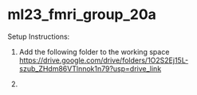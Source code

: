 # ml23_fmri_group_20a

Setup Instructions:
1. Add the following folder to the working space
https://drive.google.com/drive/folders/1O2S2Ej15L-szub_ZHdm86VTlnnok1n79?usp=drive_link

2. 
